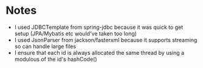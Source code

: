# Notes

- I used JDBCTemplate from spring-jdbc because it was quick to get setup (JPA/Mybatis etc would've taken too long)
- I used JsonParser from jackson/fasterxml because it supports streaming so can handle large files
- I ensure that each id is always allocated the same thread by using a modulous of the id's hashCode()

